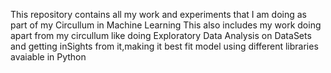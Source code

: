 This repository contains all my work and experiments that I am doing as part of my Circullum in Machine Learning
This also includes my work doing apart from my circullum like doing Exploratory Data Analysis on DataSets and getting inSights from it,making it best fit model using different libraries avaiable in Python
